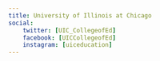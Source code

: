 ```yaml
---
title: University of Illinois at Chicago
social:
    twitter: [UIC_CollegeofEd]
    facebook: [UICCollegeofEd]
    instagram: [uiceducation]
---
```

